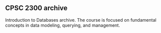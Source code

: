 ## CPSC 2300 archive

Introduction to Databases archive. The course is focused on fundamental concepts in data modeling, querying, and management.
